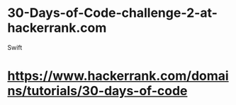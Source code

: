 # 30-Days-of-Code-challenge-2-at-hackerrank.com
Swift
# https://www.hackerrank.com/domains/tutorials/30-days-of-code
